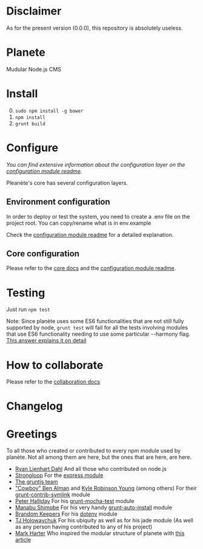 # Disclaimer
As for the present version (0.0.0), this repository is absolutely useless.

# Planete
Mudular Node.js CMS

# Install
 0. `sudo npm install -g bower`
 1. `npm install`
 2. `grunt build`

# Configure
*You can find extensive information about the configuration layer on the [configuration module readme](core/backend/modules/config/README.md).*

Pleanète's core has several configuration layers.

## Environment configuration
In order to deploy or test the system, you need to create a .env file on the project root. You can copy/rename what is in env.example

Check the [configuration module readme](core/backend/modules/config/README.md#env) for a detailed explanation.

## Core configuration
Please refer to the [core docs](core/backend/README.md) and the [configuration module readme](core/backend/modules/config/README.md).

# Testing
Just run `npm test`

Note: Since planète uses some ES6 functionalities that are not still fully supported by node, `grunt test` will fail for all the tests involving modules that use ES6 functionality needing to use some particular --harmony flag.
[This answer explains it on detail](http://stackoverflow.com/a/17751775/1430607)

# How to collaborate
Please refer to the [collaboration docs](docs/collaboration/README.md)

# Changelog

# Greetings
To all those who created or contributed to every npm module used by planète. Not all among them are here, but the ones that are here, are here.

 - [Ryan Lienhart Dahl](https://github.com/ry) And all those who contributed on node.js
 - [Strongloop](https://strongloop.com) For the [express module](http://expressjs.com/)
 - [The gruntjs team](https://github.com/orgs/gruntjs/people)
 - ["Cowboy" Ben Alman](http://benalman.com/) and [Kyle Robinson Young](https://github.com/shama) (among others) For their [grunt-contrib-symlink](https://github.com/gruntjs/grunt-contrib-symlink) module
 - [Peter Halliday](https://github.com/pghalliday) For his [grunt-mocha-test](https://github.com/pghalliday/grunt-mocha-test) module
 - [Manabu Shimobe](https://github.com/Manabu-GT) For his very handy [grunt-auto-install](https://github.com/Manabu-GT/grunt-auto-install) module
 - [Brandom Keepers](https://github.com/bkeepers) For his [dotenv](https://www.npmjs.com/package/dotenv) module
 - [TJ Holowaychuk](https://github.com/tj) For his ubiquity as well as for his jade module (As well as any person having contributed to any of his project)
 - [Mark Harter](https://strongloop.com/strongblog/author/marc/) Who inspired the modular structure of planete with [this article](https://strongloop.com/strongblog/modular-node-js-express/)
